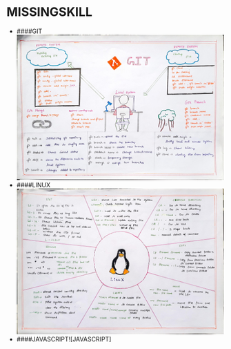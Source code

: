 # MISSINGSKILL
* ####GIT![git](https://github.com/DEVENDRAN-S/GLJ/blob/master/git.jpg)
* ####LINUX![linux](https://github.com/DEVENDRAN-S/GLJ/blob/master/linux.jpg)
* ####JAVASCRIPT![JAVASCRIPT]

